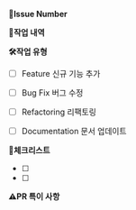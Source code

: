 **🍎Issue Number**

**🍏작업 내역**

**🛠️작업 유형**

- [ ] Feature 신규 기능 추가

- [ ] Bug Fix 버그 수정

- [ ] Refactoring 리팩토링

- [ ] Documentation 문서 업데이트

**📜체크리스트**

- [ ] 

- [ ] 

**⚠️PR 특이 사항**

